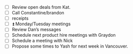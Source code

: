 - [ ] Review open deals from Kat.
- [ ] Call Constantine/brandon
- [ ] receipts
- [ ] ⏫ Monday/Tuesday meetings
- [ ] Review Dan’s messages
- [ ] Schedule next product hire meetings with Graydon
- [ ] Schedule a meeting with Nick
- [ ] Propose some times to Yash for next week in Vancouver.